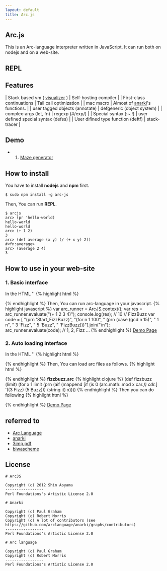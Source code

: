 ```yaml
---
layout: default
title: Arc.js
---
```


## Arc.js

This is an Arc-language interpreter written in JavaScript. It can run both on nodejs and on a web-site.

## REPL

<div id="repl">
  <div id="repl-txt"></div>
  <div id="holder"></div>
</div>

## Features

| Stack based vm ( [visualizer](stack_visualizer.html) ) | Self-hosting compiler                                                  |
| First-class continuations                              | Tail call optimization                                                 |
| mac macro                                              | Almost of [anarki](https://github.com/arclanguage/anarki)'s functions. |
| user tagged objects (annotate)                         | defgeneric (object system)                                             |
| complex-args (let, fn)                                 | regexp (#/exp/)                                                        |
| Special syntax (:~.!)                                  | user defined special syntax (defss)                                    |
| User difined type function (deftf)                     | stack-tracer                                                           |

## Demo

- 1. [Maze generator](demo_mg.html)

## How to install

You have to install __nodejs__ and __npm__ first.

    $ sudo npm install -g arc-js

Then, You can run __REPL__.

    $ arcjs
    arc> (pr 'hello-world)
    hello-world
    hello-world
    arc> (+ 1 2)
    3
    arc> (def average (x y) (/ (+ x y) 2))
    #<fn:average>
    arc> (average 2 4)
    3

## How to use in your web-site

### 1. Basic interface
In the HTML '<head>'
{% highlight html %}
<script type="text/javascript" src="arc.min.js"></script>
{% endhighlight %}
Then, You can run arc-language in your javascript.
{% highlight javascript %}
var arc_runner = ArcJS.context();
var res = arc_runner.evaluate("(+ 1 2 3 4)");
console.log(res); // 10
// FizzBuzz
var code = [
 "(prn 'Start_FizzBuzz)",
 "(for n 1 100",
 "  (prn (case (gcd n 15)",
 "         1 n",
 "         3 'Fizz",
 "         5 'Buzz",
 "         'FizzBuzz)))"].join("\n");
arc_runner.evaluate(code);  // 1, 2, Fizz ...
{% endhighlight %}
[Demo Page](demo_01.html)

### 2. Auto loading interface
In the HTML '<head>'
{% highlight html %}
<script type="text/javascript" src="arc.min.js"></script>
<!-- jQuery is required in arc-loader.js -->
<script type="text/javascript" src="jquery.min.js"></script>
<script type="text/javascript" src="arc-loader.js"></script>
{% endhighlight %}
Then, You can load arc files as follows.
{% highlight html %}
<script type="text/arc" src="fizzbuzz.arc"></script>
{% endhighlight %}
__fizzbuzz.arc__
{% highlight clojure %}
(def fizzbuzz (limit)
  (for x 1 limit
    (prn
      (aif (mappend [if (is 0 (arc.math::mod x car._)) cdr._] '((3 Fizz) (5 Buzz)))
           (string it)
           x))))
{% endhighlight %}
Then you can do following
{% highlight html %}
<script type="text/arc">
(fizzbuzz 3)
(fizzbuzz 100)
</script>
{% endhighlight %}
[Demo Page](demo_02.html)

## referred to

- [Arc Language](http://arclanguage.github.io/)
- [anarki](https://github.com/arclanguage/anarki)
- [3imp.pdf](http://www.cs.indiana.edu/~dyb/papers/3imp.pdf)
- [biwascheme](http://www.biwascheme.org/)

## License

    # ArcJS

    Copyright (c) 2012 Shin Aoyama
    -----------------
    Perl Foundations's Artistic License 2.0

    # Anarki

    Copyright (c) Paul Graham
    Copyright (c) Robert Morris
    Copyright (c) A lot of contributors (see https://github.com/arclanguage/anarki/graphs/contributors)
    -----------------
    Perl Foundations's Artistic License 2.0

    # Arc language

    Copyright (c) Paul Graham
    Copyright (c) Robert Morris
    -----------------
    Perl Foundations's Artistic License 2.0
